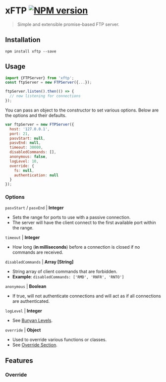 # xFTP [![NPM version][npm-image]][npm-url]
> Simple and extensible promise-based FTP server.

## Installation

`npm install xftp --save`

## Usage

```js
import {FTPServer} from 'xftp';
const ftpServer = new FTPServer({...});

ftpServer.listen().then(() => {
  // now listening for connections
});
```

You can pass an object to the constructor to set various options.
Below are the options and their defaults.

```js
var ftpServer = new FTPServer({
  host: '127.0.0.1',
  port: 21,
  pasvStart: null,
  pasvEnd: null,
  timeout: 30000,
  disabledCommands: [],
  anonymous: false,
  logLevel: 10,
  override: {
    fs: null,
    authentication: null
  }
});
```

### Options

`pasvStart` / `pasvEnd` | **Integer**
- Sets the range for ports to use with a passive connection.
- The server will have the client connect to the first available port within the range.

`timeout` | **Integer**
* How long (**in milliseconds**) before a connection is closed if no commands are received.

`disabledCommands` | **Array [String]**
* String array of client commands that are forbidden.
* **Example**: `disabledCommands: ['RMD', 'RNFR', 'RNTO']`

`anonymous` | **Boolean**
* If true, will not authenticate connections and will act as if all connections are authenticated.

`logLevel` | **Integer**
* See [Bunyan Levels](https://github.com/trentm/node-bunyan#levels).

`override` | **Object**
* Used to override various functions or classes.
* See [Override Section](#override).

## Features

### Override



[npm-image]: https://badge.fury.io/js/ftpserver.svg
[npm-url]: https://npmjs.org/package/xftp
